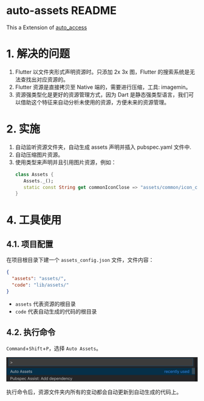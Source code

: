 # auto-assets README

This a Extension of [auto_access](https://github.com/raomengyun/auto_assets)

# 1. 解决的问题

1. Flutter 以文件夹形式声明资源时。只添加 2x 3x 图，Flutter 的搜索系统是无法查找出对应资源的。
2. Flutter 资源是直接拷贝至 Native 端的，需要进行压缩，工具: imagemin。
3. 资源强类型化是更好的资源管理方式，因为 Dart 是静态强类型语言，我们可以借助这个特征来自动分析未使用的资源，方便未来的资源管理。

# 2. 实施

1. 自动监听资源文件夹，自动生成 assets 声明并插入 pubspec.yaml 文件中.
2. 自动压缩图片资源。
3. 使用类型来声明并且引用图片资源，例如：
   ```dart
   class Assets {
      Assets._();
      static const String get commonIconClose => "assets/common/icon_close.png";
   }
   ```

# 4. 工具使用

## 4.1. 项目配置

在项目根目录下建一个 `assets_config.json` 文件，文件内容：

```json
{
  "assets": "assets/",
  "code": "lib/assets/"
}
```

- `assets` 代表资源的根目录
- `code` 代表自动生成的代码的根目录

## 4.2. 执行命令

`Command`+`Shift`+`P`，选择 `Auto Assets`。

![auto_assets](https://raw.githubusercontent.com/raomengyun/auto_assets_vscode_extension/master/images/auto_assets.png)

执行命令后，资源文件夹内所有的变动都会自动更新到自动生成的代码上。
